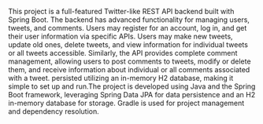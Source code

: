 This project is a full-featured Twitter-like REST API backend built with Spring Boot. The backend has advanced functionality for managing users, tweets, and comments. Users may register for an account, log in, and get their user information via specific APIs. Users may make new tweets, update old ones, delete tweets, and view information for individual tweets or all tweets accessible. Similarly, the API provides complete comment management, allowing users to post comments to tweets, modify or delete them, and receive information about individual or all comments associated with a tweet.  persisted utilizing an in-memory H2 database, making it simple to set up and run.The project is developed using Java and the Spring Boot framework, leveraging Spring Data JPA for data persistence and an H2 in-memory database for storage. Gradle is used for project management and dependency resolution.


